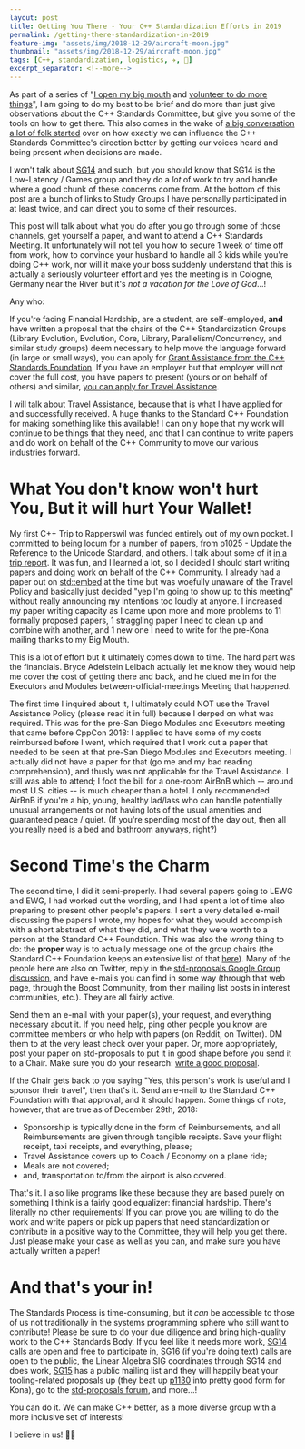 ```yaml
---
layout: post
title: Getting You There - Your C++ Standardization Efforts in 2019
permalink: /getting-there-standardization-in-2019
feature-img: "assets/img/2018-12-29/aircraft-moon.jpg"
thumbnail: "assets/img/2018-12-29/aircraft-moon.jpg"
tags: [C++, standardization, logistics, ✈️, 👛]
excerpt_separator: <!--more-->
---
```


As part of a series of "[I open my big mouth](https://twitter.com/thephantomderp/status/1079001746402365440) and [volunteer to do more things](https://twitter.com/thephantomderp/status/1079164306137235457)", I am going to do my best to be brief and do more than just give observations about the C++ Standards Committee, but give you some of the tools on<!--more--> how to get there. This also comes in the wake of [a big conversation a lot of folk started](https://twitter.com/_Felipe/status/1078932775103803393) over on how exactly we can influence the C++ Standards Committee's direction better by getting our voices heard and being present when decisions are made.

I won't talk about [SG14](https://github.com/WG21-SG14/SG14) and such, but you should know that SG14 is the Low-Latency / Games group and they do a _lot_ of work to try and handle where a good chunk of these concerns come from. At the bottom of this post are a bunch of links to Study Groups I have personally participated in at least twice, and can direct you to some of their resources.

This post will talk about what you do after you go through some of those channels, get yourself a paper, and want to attend a C++ Standards Meeting. It unfortunately will not tell you how to secure 1 week of time off from work, how to convince your husband to handle all 3 kids while you're doing C++ work, nor will it make your boss suddenly understand that this is actually a seriously volunteer effort and yes the meeting is in Cologne, Germany near the River but it's _not a vacation for the Love of God_...!

Any who:

If you're facing Financial Hardship, are a student, are self-employed, **and** have written a proposal that the chairs of the C++ Standardization Groups (Library Evolution, Evolution, Core, Library, Parallelism/Concurrency, and similar study groups) deem necessary to help move the language forward (in large or small ways), you can apply for [Grant Assistance from the C++ Standards Foundation](https://isocpp.org/about/financial-assistance-policy). If you have an employer but that employer will not cover the full cost, you have papers to present (yours or on behalf of others) and similar, [you can apply for Travel Assistance](https://isocpp.org/about/financial-assistance-policy).

I will talk about Travel Assistance, because that is what I have applied for and successfully received. A huge thanks to the Standard C++ Foundation for making something like this available! I can only hope that my work will continue to be things that they need, and that I can continue to write papers and do work on behalf of the C++ Community to move our various industries forward.


# What You don't know won't hurt You, But it will hurt Your Wallet!

My first C++ Trip to Rapperswil was funded entirely out of my own pocket. I committed to being locum for a number of papers, from p1025 - Update the Reference to the Unicode Standard, and others. I talk about some of it [in a trip report](https://thephd.github.io/rapperswil-2018-c++-committee-trip-report). It was fun, and I learned a lot, so I decided I should start writing papers and doing work on behalf of the C++ Community. I already had a paper out on [std::embed](/vendor/future_cxx/papers/d1040.html) at the time but was woefully unaware of the Travel Policy and basically just decided "yep I'm going to show up to this meeting" without really announcing my intentions too loudly at anyone. I increased my paper writing capacity as I came upon more and more problems to 11 formally proposed papers, 1 straggling paper I need to clean up and combine with another, and 1 new one I need to write for the pre-Kona mailing thanks to my Big Mouth.

This is a lot of effort but it ultimately comes down to time. The hard part was the financials. Bryce Adelstein Lelbach actually let me know they would help me cover the cost of getting there and back, and he clued me in for the Executors and Modules between-official-meetings Meeting that happened.

The first time I inquired about it, I ultimately could NOT use the Travel Assistance Policy (please read it in full) because I derped on what was required. This was for the pre-San Diego Modules and Executors meeting that came before CppCon 2018: I applied to have some of my costs reimbursed before I went, which required that I work out a paper that needed to be seen at that pre-San Diego Modules and Executors meeting. I actually did not have a paper for that (go me and my bad reading comprehension), and thusly was not applicable for the Travel Assistance. I still was able to attend; I foot the bill for a one-room AirBnB which -- around most U.S. cities -- is much cheaper than a hotel. I only recommended AirBnB if you're a hip, young, healthy lad/lass who can handle potentially unusual arrangements or not having lots of the usual amenities and guaranteed peace / quiet. (If you're spending most of the day out, then all you really need is a bed and bathroom anyways, right?)


# Second Time's the Charm

The second time, I did it semi-properly. I had several papers going to LEWG and EWG, I had worked out the wording, and I had spent a lot of time also preparing to present other people's papers. I sent a very detailed e-mail discussing the papers I wrote, my hopes for what they would accomplish with a short abstract of what they did, and what they were worth to a person at the Standard C++ Foundation. This was also the _wrong_ thing to do: the **proper** way is to actually message one of the group chairs (the Standard C++ Foundation keeps an extensive list of that [here](https://isocpp.org/std/the-committee)). Many of the people here are also on Twitter, reply in the [std-proposals Google Group discussion](https://groups.google.com/a/isocpp.org/forum/#!forum/std-proposals), and have e-mails you can find in some way (through that web page, through the Boost Community, from their mailing list posts in interest communities, etc.). They are all fairly active.

Send them an e-mail with your paper(s), your request, and everything necessary about it. If you need help, ping other people you know are committee members or who help with papers (on Reddit, on Twitter). DM them to at the very least check over your paper. Or, more appropriately, post your paper on std-proposals to put it in good shape before you send it to a Chair. Make sure you do your research: [write a good proposal](https://thephd.github.io/writing-good-proposals).

If the Chair gets back to you saying "Yes, this person's work is useful and I sponsor their travel", then that's it. Send an e-mail to the Standard C++ Foundation with that approval, and it should happen. Some things of note, however, that are true as of December 29th, 2018:

- Sponsorship is typically done in the form of Reimbursements, and all Reimbursements are given through tangible receipts. Save your flight receipt, taxi receipts, and everything, please;
- Travel Assistance covers up to Coach / Economy on a plane ride;
- Meals are not covered;
- and, transportation to/from the airport is also covered.

That's it. I also like programs like these because they are based purely on something I think is a fairly good equalizer: financial hardship. There's literally no other requirements! If you can prove you are willing to do the work and write papers or pick up papers that need standardization or contribute in a positive way to the Committee, they will help you get there. Just please make your case as well as you can, and make sure you have actually written a paper!


# And that's your in!

The Standards Process is time-consuming, but it *can* be accessible to those of us not traditionally in the systems programming sphere who still want to contribute! Please be sure to do your due diligence and bring high-quality work to the C++ Standards Body. If you feel like it needs more work, [SG14](https://github.com/WG21-SG14/SG14) calls are open and free to participate in, [SG16](https://github.com/sg16-unicode/sg16) (if you're doing text) calls are open to the public, the Linear Algebra SIG coordinates through SG14 and does work, [SG15](https://cppcast.com/2018/06/titus-winters/) has a public mailing list and they will happily beat your tooling-related proposals up (they beat up [p1130](https://thephd.github.io/vendor/future_cxx/papers/d1130.html) into pretty good form for Kona), go to the [std-proposals forum](https://groups.google.com/a/isocpp.org/forum/#!forum/std-proposals), and more...!

You can do it. We can make C++ better, as a more diverse group with a more inclusive set of interests!

I believe in us! 🧡🧡
